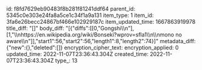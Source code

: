 id: f8fd7629eb90483f8b281f81241ddf64
parent_id: 5345c0e303e24fa8a5ce1c34f1a9a131
item_type: 1
item_id: 3fa6e26becc24867bf466e102929187c
item_updated_time: 1667863919978
title_diff: "[]"
body_diff: "[{\"diffs\":[[0,\"Gongshi\\\n\"],[1,\"\\\nhttps://en.wikipedia.org/wiki/Bonseki?wprov=sfla1\\\n\\\nmono no aware\\\n\"]],\"start1\":56,\"start2\":56,\"length1\":8,\"length2\":74}]"
metadata_diff: {"new":{},"deleted":[]}
encryption_cipher_text: 
encryption_applied: 0
updated_time: 2022-11-07T23:36:43.304Z
created_time: 2022-11-07T23:36:43.304Z
type_: 13